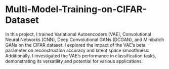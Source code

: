# Multi-Model-Training-on-CIFAR-Dataset
In this project, I trained Variational Autoencoders (VAE), Convolutional Neural Networks (CNN), Deep Convolutional GANs (DCGAN), and Minibatch GANs on the CIFAR dataset. I explored the impact of the VAE’s beta parameter on reconstruction accuracy and latent space smoothness. Additionally, I investigated the VAE’s performance in classification tasks, demonstrating its versatility and potential for various applications.
